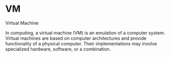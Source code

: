 # VM


Virtual Machine

In computing, a virtual machine (VM) is an emulation of a computer
system. Virtual machines are based on computer architectures and provide
functionality of a physical computer. Their implementations may involve
specialized hardware, software, or a combination.

